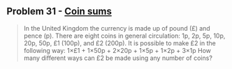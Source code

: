 ## Problem 31 - [Coin sums](https://projecteuler.net/problem=31)
>In the United Kingdom the currency is made up of pound (£) and pence (p). There are eight coins in general circulation:
1p, 2p, 5p, 10p, 20p, 50p, £1 (100p), and £2 (200p).
It is possible to make £2 in the following way:
1×£1 + 1×50p + 2×20p + 1×5p + 1×2p + 3×1p
How many different ways can £2 be made using any number of coins?
